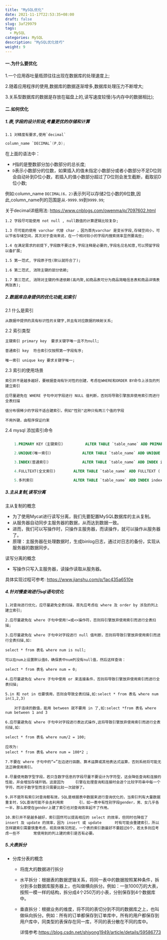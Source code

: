 ```yaml
---
title: "MySQL优化"
date: 2021-11-17T22:53:35+08:00
draft: false
slug: 3af29979
tags:
  - MySQL
categories: MySQL
description: "MySQL优化技巧"
weight: 9
---
```


#### 一.为什么要优化

1.一个应用吞吐量瓶颈往往出现在数据库的处理速度上;

2.随着应用程序的使用,数据库的数据逐渐增多,数据库处理压力不断增大;

3.关系型数据库的数据是存放在磁盘上的,读写速度较慢(与内存中的数据相比);

#### 二.如何优化

##### 1.表,字段的设计阶段,考量更优的存储和计算

	1.1 对精度有要求,使用`decimal`

```java
column_name `DECIMAL`(P,D);
```

在上面的语法中：

- `P`指的是整数部分加小数部分的总长度;
- `D`表示小数部分的位数，如果插入的值未指定小数部分或者小数部分不足D位则会自动补到D位小数，若插入的值小数部分超过了D位则会发生截断，截取前D位小数;

例如:column_name `DECIMAL(6，2)`表示列可以存储2位小数的6位数,因此,column_name列的范围是从`-9999.99`到`9999.99`;

关于decimal详细用法: https://www.cnblogs.com/owenma/p/7097602.html

	1.2 字段尽可能使用 not null , null数值的计算逻辑比较复杂;
	
	1.3 尽可能的使用 varchar 代替 char ，因为首先varchar 是变长字段,存储空间小，可以节省存储空间，其次对于查询来说，在一个相对较小的字段内搜索效率显然要高些;
	
	1.4 在满足需求的前提下,字段数不要过多,字段注释是必要的,字段名见名知意,可以预留字段以备扩展;
	
	1.5 第一范式, 字段原子性(默认就符合了);
	
	1.6 第二范式, 消除主键的部分依赖;
	
	1.7 第三范式, 消除对主键的传递依赖(高内聚,如商品表可分为商品简略信息表和商品详情表两张表);



##### 2.数据库自身提供的优化功能,如索引

2.1 什么是索引

	从数据中提供的具有标识性的关键字,并且有对应数据的映射关系;

2.2 索引类型

	主键索引 primary key  要求关键字唯一且不为null;
	
	普通索引 key  符合索引仅按照第一字段有序;
	
	唯一索引 unique key 要求关键字唯一;

2.3 索引的使用场景

	索引并不是越多越好，要根据查询有针对性的创建，考虑在WHERE和ORDER BY命令上涉及的列建立索引
	
	应尽量避免在 WHERE 子句中对字段进行 NULL 值判断，否则将导致引擎放弃使用索引而进行全表扫描 
	
	值分布很稀少的字段不适合建索引，例如"性别"这种只有两三个值的字段
	
	不用外键，由程序保证约束

2.4 mysql 添加索引命令
~~~sql

	1.PRIMARY KEY（主键索引）         ALTER TABLE `table_name` ADD PRIMARY KEY ( `column` ) 

	2.UNIQUE(唯一索引)      		ALTER TABLE `table_name` ADD UNIQUE ( `column` ) 

	3.INDEX(普通索引)           	ALTER TABLE `table_name` ADD INDEX index_name ( `column` )

	4.FULLTEXT(全文索引) 		ALTER TABLE `table_name` ADD FULLTEXT ( `column` )

	5.多列索引               	ALTER TABLE `table_name` ADD INDEX index_name ( `column1`, `column2`, `column3` )
~~~

##### 3.主从复制,读写分离

主从复制的概念

- 为了使用Mycat进行读写分离，我们先要配置MySQL数据库的主从复制。
- 从服务器自动同步主服务器的数据，从而达到数据一致。
- 进而，我们可以写操作时，只操作主服务器，而读操作，就可以操作从服务器了。
- 原理：主服务器在处理数据时，生成binlog日志，通过对日志的备份，实现从服务器的数据同步。

读写分离的概念

- 写操作只写入主服务器，读操作读取从服务器。

具体实现过程可参考:  https://www.jianshu.com/p/1ac435a6510e

##### 4.针对慢查询进行sql语句优化

	1.对查询进行优化，应尽量避免全表扫描，首先应考虑在 where 及 order by 涉及的列上建立索引;
	
	2.应尽量避免在 where 子句中使用!=或<>操作符，否则将引擎放弃使用索引而进行全表扫描;
	
	3.应尽量避免在 where 子句中对字段进行 null 值判断，否则将导致引擎放弃使用索引而进行全表扫描,如:
	
	select * from 表名 where num is null;
	
	可以在num上设置默认值0，确保表中num列没有null值，然后这样查询：
	
	select * from 表名 where num = 0;
	
	4.应尽量避免在 where 子句中使用 or 来连接条件，否则将导致引擎放弃使用索引而进行全表扫描;
	
	5.in 和 not in 也要慎用，否则会导致全表扫描,如:select * from 表名 where num in(1,2,3)
	
		对于连续的数值，能用 between 就不要用 in 了,如:select *from 表名 where num between 1 and 3
	
	6.应尽量避免在 where 子句中对字段进行表达式操作,这将导致引擎放弃使用索引而进行全表扫描,如:
	
	select * from 表名 where num/2 = 100;
	
	应改为: 
	select * from 表名 where num = 100*2 ;
	
	7.不要在 where 子句中的“=”左边进行函数、算术运算或其他表达式运算，否则系统将可能无法正确使用索引。
	
	8.尽量使用数字型字段，若只含数字信息的字段尽量不要设计为字符型，这会降低查询和连接的性能，并会增加存储开销。这是因为		引擎在处理查询和连接时会逐个比较字符串中每一个字符，而对于数字型而言只需要比较一次就够了。
	
	9.并不是所有索引对查询都有效，SQL是根据表中数据来进行查询优化的，当索引列有大量数据重复时，SQL查询可能不会去利用索		引，如一表中有性别字段gender，男、女几乎各一半，那么即使在gender上建了索引也对查询效率起不了作用。 
	
	10.索引并不是越多越好，索引固然可以提高相应的 select 的效率，但同时也降低了 insert 及 update 的效率，因为 insert 或 update 		时有可能会重建索引，所以怎样建索引需要慎重考虑，视具体情况而定。一个表的索引数最好不要超过6个，若太多则应考虑一些不		常使用到的列上建的索引是否有必要。

##### 	5.大表拆分

- 分库分表的概念

  - 将庞大的数据进行拆分

  - 水平拆分：根据表的数据逻辑关系，将同一表中的数据按照某种条件，拆分到多台数据库服务器上，也叫做横向拆分。例如：一张1000万的大表，按照一模一样的结构，拆分成4个250万的小表，分别保存到4个数据库中。

  - 垂直拆分：根据业务的维度，将不同的表切分到不同的数据库之上，也叫做纵向拆分。例如：所有的订单都保存到订单库中，所有的用户都保存到用户库中，同类型的表保存在同一库，不同的表分散在不同的库中。

    详情参考:https://blog.csdn.net/shiyong1949/article/details/59586773
